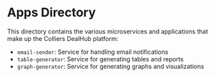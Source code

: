 ﻿# Apps Directory

This directory contains the various microservices and applications that make up the Colliers DealHub platform:

- `email-sender`: Service for handling email notifications
- `table-generator`: Service for generating tables and reports
- `graph-generator`: Service for generating graphs and visualizations
